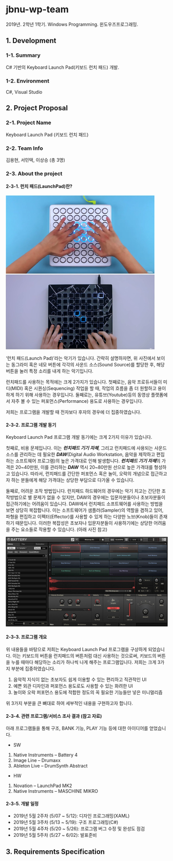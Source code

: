 # jbnu-wp-team

2019년. 2학년 1학기. Windows Programming. 윈도우즈프로그래밍.

## 1. Development

### 1-1. Summary

C# 기반의 Keyboard Launch Pad(키보드 런치 패드) 개발.

### 1-2. Environment

C#, Visual Studio

## 2. Project Proposal

### 2-1. Project Name

Keyboard Launch Pad (키보드 런치 패드)

### 2-2. Team Info

김용현, 서민택, 이상승 (총 3명)

### 2-3. About the project

#### 2-3-1. 런치 패드(LaunchPad)란?

![1](./Docs/README/1.png)
![2](./Docs/README/2.png)

‘런치 패드(Launch Pad)’라는 악기가 있습니다. 간략히 설명하자면, 위 사진에서 보이는 동그라미 혹은 네모 버튼에 각각의 사운드 소스(Sound Source)를 할당한 후, 해당 버튼을 눌러 특정 소리를 내게 하는 악기입니다.

런치패드를 사용하는 목적에는 크게 2가지가 있습니다. 첫째로는, 음악 프로듀서들이 미디(MIDI) 혹은 시퀀싱(Sequencing) 작업을 할 때, 작업의 흐름을 좀 더 원할하고 용이하게 하기 위해 사용하는 경우입니다. 둘째로는, 유튜브(Youtube)등의 동영상 플랫폼에서 자주 볼 수 있는 퍼포먼스(Performance) 용도로 사용하는 경우입니다.

저희는 프로그램을 개발할 때 전자보다 후자의 경우에 더 집중하였습니다.

#### 2-3-2. 프로그램 개발 동기

Keyboard Launch Pad 프로그램 개발 동기에는 크게 2가지 이유가 있습니다.

첫째로, 비용 문제입니다. 이는 ***런치패드 기기 자체***, 그리고 런치패드에 사용되는 사운드 소스를 관리하는 데 필요한 ***DAW***(Digital Audio Workstation, 음악을 제작하고 편집하는 소프트웨어 프로그램)의 높은 가격대로 인해 발생합니다. ***런치패드 기기 자체***의 가격은 20~40만원, 이를 관리하는 ***DAW*** 역시 20~80만원 선으로 높은 가격대를 형성하고 있습니다. 따라서, 런치패드를 간단한 퍼포먼스 혹은 놀이, 오락의 개념으로 접근하고자 하는 분들에게 해당 가격대는 상당한 부담으로 다가올 수 있습니다.

둘째로, 어려운 조작 방법입니다. 런치패드 하드웨어의 경우에는 악기 치고는 간단한 조작방법으로 별 문제가 없을 수 있지만, DAW의 경우에는 입문자분들이나 초보자분들이 접근하기에는 어려움이 있습니다. DAW에서 런치패드 소프트웨어를 사용하는 방법을 보면 상당히 복잡합니다. 이는 소프트웨어가 샘플러(Sampler)의 역할을 겸하고 있어, 파형을 편집하고 이펙터(Effector)를 사용할 수 있게 하는 다양한 노브(Knob)들이 존재하기 때문입니다. 이러한 복잡성은 초보자나 입문자분들이 사용하기에는 상당한 어려움을 주는 요소들로 작용할 수 있습니다. (아래 사진 참고)

![3](./Docs/README/3.png)

#### 2-3-3. 프로그램 개요

위 내용들을 바탕으로 저희는 Keyboard Launch Pad 프로그램을 구상하게 되었습니다. 이는 키보드의 버튼을 런치패드의 버튼처럼 대신 사용하는 것으로써, 키보드의 버튼을 누를 때마다 해당하는 소리가 하나씩 나게 해주는 프로그램입니다. 저희는 크게 3가지 부분에 집중하였습니다.

1. 음악적 지식이 없는 초보자도 쉽게 이용할 수 있는 편리하고 직관적인 UI
2. 예쁜 외관 디자인과 퍼포먼스 용도로도 사용할 수 있는 화려한 UI
3. 놀이와 오락 퍼포먼스 용도에 적합한 정도의 꼭 필요한 기능들만 넣은 미니멀리즘

위 3가지 부분을 큰 뼈대로 하여 세부적인 내용을 구현하고자 합니다.

#### 2-3-4. 관련 프로그램/서비스 조사 결과 (참고 자료)

아래 프로그램들을 통해 구조, BANK 기능, PLAY 기능 등에 대한 아이디어를 얻었습니다.

- SW

1. Native Instruments – Battery 4
2. Image Line – Drumaxx
3. Ableton Live – DrumSynth Abstract

- HW

1. Novation – LaunchPad MK2
2. Native Instruments – MASCHINE MIKRO

#### 2-3-5. 개발 일정

- 2019년 5월 2주차 (5/07 ~ 5/12): 디자인 프로그래밍(XAML)
- 2019년 5월 3주차 (5/13 ~ 5/19): 구조 프로그래밍(C#)
- 2019년 5월 4주차 (5/20 ~ 5/26): 프로그램 버그 수정 및 완성도 점검
- 2019년 5월 5주차 (5/27 ~ 6/02): 발표준비

## 3. Requirements Specification
